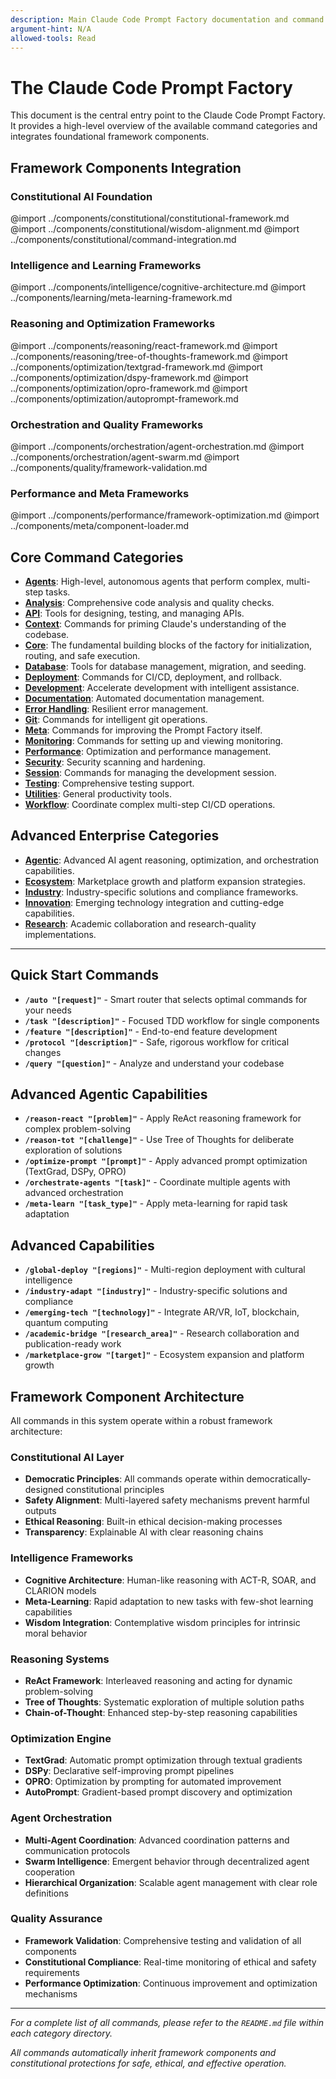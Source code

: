```yaml
---
description: Main Claude Code Prompt Factory documentation and command reference
argument-hint: N/A
allowed-tools: Read
---
```


# The Claude Code Prompt Factory

This document is the central entry point to the Claude Code Prompt Factory. It provides a high-level overview of the available command categories and integrates foundational framework components.

## Framework Components Integration

### Constitutional AI Foundation
@import ../components/constitutional/constitutional-framework.md
@import ../components/constitutional/wisdom-alignment.md
@import ../components/constitutional/command-integration.md

### Intelligence and Learning Frameworks
@import ../components/intelligence/cognitive-architecture.md
@import ../components/learning/meta-learning-framework.md

### Reasoning and Optimization Frameworks
@import ../components/reasoning/react-framework.md
@import ../components/reasoning/tree-of-thoughts-framework.md
@import ../components/optimization/textgrad-framework.md
@import ../components/optimization/dspy-framework.md
@import ../components/optimization/opro-framework.md
@import ../components/optimization/autoprompt-framework.md

### Orchestration and Quality Frameworks
@import ../components/orchestration/agent-orchestration.md
@import ../components/orchestration/agent-swarm.md
@import ../components/quality/framework-validation.md

### Performance and Meta Frameworks
@import ../components/performance/framework-optimization.md
@import ../components/meta/component-loader.md

## Core Command Categories

*   [**Agents**](./agents/README.md): High-level, autonomous agents that perform complex, multi-step tasks.
*   [**Analysis**](./analysis/README.md): Comprehensive code analysis and quality checks.
*   [**API**](./api/README.md): Tools for designing, testing, and managing APIs.
*   [**Context**](./context/README.md): Commands for priming Claude's understanding of the codebase.
*   [**Core**](./core/README.md): The fundamental building blocks of the factory for initialization, routing, and safe execution.
*   [**Database**](./database/README.md): Tools for database management, migration, and seeding.
*   [**Deployment**](./deployment/README.md): Commands for CI/CD, deployment, and rollback.
*   [**Development**](./development/README.md): Accelerate development with intelligent assistance.
*   [**Documentation**](./documentation/README.md): Automated documentation management.
*   [**Error Handling**](./error/README.md): Resilient error management.
*   [**Git**](./git/README.md): Commands for intelligent git operations.
*   [**Meta**](./meta/README.md): Commands for improving the Prompt Factory itself.
*   [**Monitoring**](./monitoring/README.md): Commands for setting up and viewing monitoring.
*   [**Performance**](./performance/README.md): Optimization and performance management.
*   [**Security**](./security/README.md): Security scanning and hardening.
*   [**Session**](./session/README.md): Commands for managing the development session.
*   [**Testing**](./testing/README.md): Comprehensive testing support.
*   [**Utilities**](./utilities/README.md): General productivity tools.
*   [**Workflow**](./workflow/README.md): Coordinate complex multi-step CI/CD operations.

## Advanced Enterprise Categories

*   [**Agentic**](./agentic/README.md): Advanced AI agent reasoning, optimization, and orchestration capabilities.
*   [**Ecosystem**](./ecosystem/README.md): Marketplace growth and platform expansion strategies.
*   [**Industry**](./industry/README.md): Industry-specific solutions and compliance frameworks.
*   [**Innovation**](./innovation/README.md): Emerging technology integration and cutting-edge capabilities.
*   [**Research**](./research/README.md): Academic collaboration and research-quality implementations.

---

## Quick Start Commands

*   **`/auto "[request]"`** - Smart router that selects optimal commands for your needs
*   **`/task "[description]"`** - Focused TDD workflow for single components  
*   **`/feature "[description]"`** - End-to-end feature development
*   **`/protocol "[description]"`** - Safe, rigorous workflow for critical changes
*   **`/query "[question]"`** - Analyze and understand your codebase

## Advanced Agentic Capabilities

*   **`/reason-react "[problem]"`** - Apply ReAct reasoning framework for complex problem-solving
*   **`/reason-tot "[challenge]"`** - Use Tree of Thoughts for deliberate exploration of solutions
*   **`/optimize-prompt "[prompt]"`** - Apply advanced prompt optimization (TextGrad, DSPy, OPRO)
*   **`/orchestrate-agents "[task]"`** - Coordinate multiple agents with advanced orchestration
*   **`/meta-learn "[task_type]"`** - Apply meta-learning for rapid task adaptation

## Advanced Capabilities

*   **`/global-deploy "[regions]"`** - Multi-region deployment with cultural intelligence
*   **`/industry-adapt "[industry]"`** - Industry-specific solutions and compliance
*   **`/emerging-tech "[technology]"`** - Integrate AR/VR, IoT, blockchain, quantum computing
*   **`/academic-bridge "[research_area]"`** - Research collaboration and publication-ready work
*   **`/marketplace-grow "[target]"`** - Ecosystem expansion and platform growth

## Framework Component Architecture

All commands in this system operate within a robust framework architecture:

### Constitutional AI Layer
- **Democratic Principles**: All commands operate within democratically-designed constitutional principles
- **Safety Alignment**: Multi-layered safety mechanisms prevent harmful outputs
- **Ethical Reasoning**: Built-in ethical decision-making processes
- **Transparency**: Explainable AI with clear reasoning chains

### Intelligence Frameworks  
- **Cognitive Architecture**: Human-like reasoning with ACT-R, SOAR, and CLARION models
- **Meta-Learning**: Rapid adaptation to new tasks with few-shot learning capabilities
- **Wisdom Integration**: Contemplative wisdom principles for intrinsic moral behavior

### Reasoning Systems
- **ReAct Framework**: Interleaved reasoning and acting for dynamic problem-solving
- **Tree of Thoughts**: Systematic exploration of multiple solution paths
- **Chain-of-Thought**: Enhanced step-by-step reasoning capabilities

### Optimization Engine
- **TextGrad**: Automatic prompt optimization through textual gradients
- **DSPy**: Declarative self-improving prompt pipelines
- **OPRO**: Optimization by prompting for automated improvement
- **AutoPrompt**: Gradient-based prompt discovery and optimization

### Agent Orchestration
- **Multi-Agent Coordination**: Advanced coordination patterns and communication protocols
- **Swarm Intelligence**: Emergent behavior through decentralized agent cooperation
- **Hierarchical Organization**: Scalable agent management with clear role definitions

### Quality Assurance
- **Framework Validation**: Comprehensive testing and validation of all components
- **Constitutional Compliance**: Real-time monitoring of ethical and safety requirements
- **Performance Optimization**: Continuous improvement and optimization mechanisms

---
*For a complete list of all commands, please refer to the `README.md` file within each category directory.*

*All commands automatically inherit framework components and constitutional protections for safe, ethical, and effective operation.*